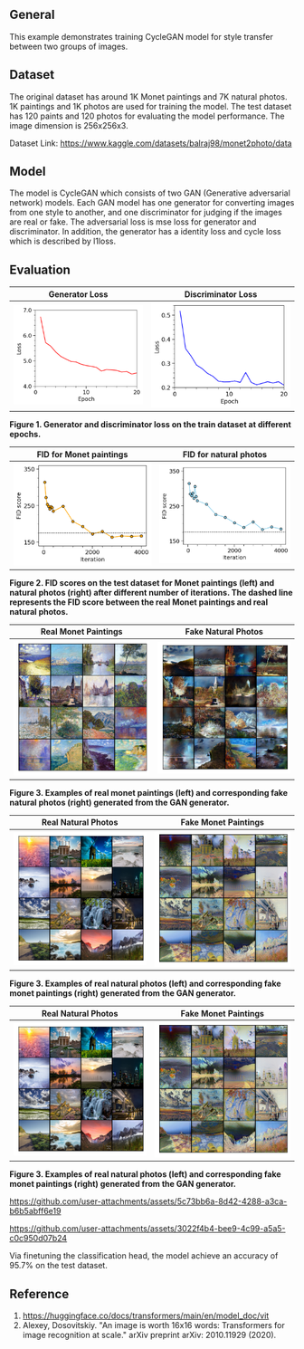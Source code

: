## General
This example demonstrates training CycleGAN model for style transfer between two groups of images. 

## Dataset
The original dataset has around 1K Monet paintings and 7K natural photos. 1K paintings and 1K photos are used for training the model. The test dataset has 120 paints and 120 photos for evaluating the model performance. The image dimension is 256x256x3.

Dataset Link: https://www.kaggle.com/datasets/balraj98/monet2photo/data

## Model
The model is CycleGAN which consists of two GAN (Generative adversarial network) models. Each GAN model has one generator for converting images from one style to another, and one discriminator for judging if the images are real or fake. The adversarial loss is mse loss for generator and discriminator. In addition, the generator has a identity loss and cycle loss which is described by l1loss. 

## Evaluation
|Generator Loss|Discriminator Loss|
|---|---|
|<img src="figures/generator_loss.tif" /> | <img src="figures/discriminator_loss.tif" /> |

**Figure 1. Generator and discriminator loss on the train dataset at different epochs.**

|FID for Monet paintings|FID for natural photos|
|---|---|
|<img src="figures/fid_fake_1.tif" /> | <img src="figures/fid_fake_2.tif" /> |

**Figure 2. FID scores on the test dataset for Monet paintings (left) and natural photos (right) after different number of iterations. The dashed line represents the FID score between the real Monet paintings and real natural photos.**

|Real Monet Paintings|Fake Natural Photos|
|---|---|
|<img src="figures/real_1.tif" /> | <img src="figures/fake_2.tif" /> |

**Figure 3. Examples of real monet paintings (left) and corresponding fake natural photos (right) generated from the GAN generator.**

|Real Natural Photos|Fake Monet Paintings|
|---|---|
|<img src="figures/real_2.tif" /> | <img src="figures/fake_1.tif" /> |

**Figure 3. Examples of real natural photos (left) and corresponding fake monet paintings (right) generated from the GAN generator.**

|Real Natural Photos|Fake Monet Paintings|
|---|---|
|<img src="figures/real_2.tif" /> | <img src="figures/fake_1.tif" /> |

**Figure 3. Examples of real natural photos (left) and corresponding fake monet paintings (right) generated from the GAN generator.**


https://github.com/user-attachments/assets/5c73bb6a-8d42-4288-a3ca-b6b5abff6e19




https://github.com/user-attachments/assets/3022f4b4-bee9-4c99-a5a5-c0c950d07b24



Via finetuning the classification head, the model achieve an accuracy of 95.7% on the test dataset.

## Reference
1. https://huggingface.co/docs/transformers/main/en/model_doc/vit
2. Alexey, Dosovitskiy. "An image is worth 16x16 words: Transformers for image recognition at scale." arXiv preprint arXiv: 2010.11929 (2020).
